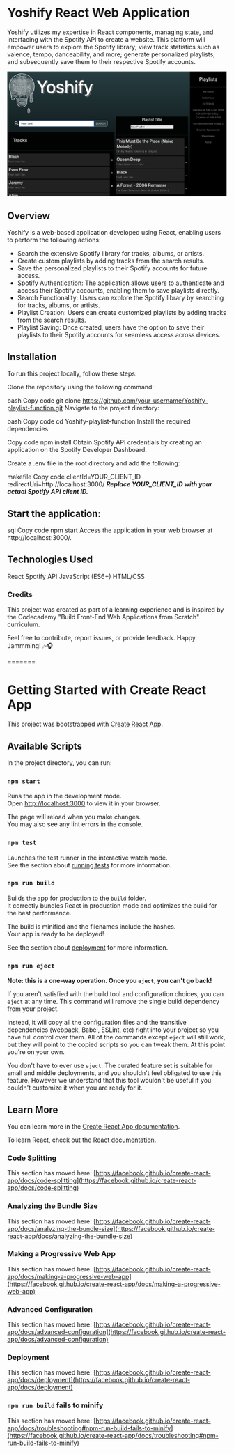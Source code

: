 # Yoshify React Web Application
Yoshify utilizes my expertise in React components, managing state, and interfacing with the Spotify API to create a website. This platform will empower users to explore the Spotify library; view track statistics such as valence, tempo, danceability, and more; generate personalized playlists; and subsequently save them to their respective Spotify accounts.

![Thumbnail of Project](./yoshify-screenshot.png)

## Overview
Yoshify is a web-based application developed using React, enabling users to perform the following actions:

- Search the extensive Spotify library for tracks, albums, or artists.
- Create custom playlists by adding tracks from the search results.
- Save the personalized playlists to their Spotify accounts for future access.
- Spotify Authentication: The application allows users to authenticate and access their Spotify accounts, enabling them to save playlists directly.
- Search Functionality: Users can explore the Spotify library by searching for tracks, albums, or artists.
- Playlist Creation: Users can create customized playlists by adding tracks from the search results.
- Playlist Saving: Once created, users have the option to save their playlists to their Spotify accounts for seamless access across devices.

## Installation
To run this project locally, follow these steps:

Clone the repository using the following command:

bash
Copy code
  git clone https://github.com/your-username/Yoshify-playlist-function.git
Navigate to the project directory:

bash
Copy code
  cd Yoshify-playlist-function
Install the required dependencies:

Copy code
  npm install
Obtain Spotify API credentials by creating an application on the Spotify Developer Dashboard.

Create a .env file in the root directory and add the following:

makefile
Copy code
  clientId=YOUR_CLIENT_ID
  redirectUri=http://localhost:3000/
***Replace YOUR_CLIENT_ID with your actual Spotify API client ID.***

## Start the application:

sql
Copy code
npm start
Access the application in your web browser at http://localhost:3000/.

## Technologies Used
React
Spotify API
JavaScript (ES6+)
HTML/CSS

### Credits
This project was created as part of a learning experience and is inspired by the Codecademy "Build Front-End Web Applications from Scratch" curriculum.

Feel free to contribute, report issues, or provide feedback. Happy Jammming! 🎶🎧

=======

# Getting Started with Create React App

This project was bootstrapped with [Create React App](https://github.com/facebook/create-react-app).

## Available Scripts

In the project directory, you can run:

### `npm start`

Runs the app in the development mode.\
Open [http://localhost:3000](http://localhost:3000) to view it in your browser.

The page will reload when you make changes.\
You may also see any lint errors in the console.

### `npm test`

Launches the test runner in the interactive watch mode.\
See the section about [running tests](https://facebook.github.io/create-react-app/docs/running-tests) for more information.

### `npm run build`

Builds the app for production to the `build` folder.\
It correctly bundles React in production mode and optimizes the build for the best performance.

The build is minified and the filenames include the hashes.\
Your app is ready to be deployed!

See the section about [deployment](https://facebook.github.io/create-react-app/docs/deployment) for more information.

### `npm run eject`

**Note: this is a one-way operation. Once you `eject`, you can't go back!**

If you aren't satisfied with the build tool and configuration choices, you can `eject` at any time. This command will remove the single build dependency from your project.

Instead, it will copy all the configuration files and the transitive dependencies (webpack, Babel, ESLint, etc) right into your project so you have full control over them. All of the commands except `eject` will still work, but they will point to the copied scripts so you can tweak them. At this point you're on your own.

You don't have to ever use `eject`. The curated feature set is suitable for small and middle deployments, and you shouldn't feel obligated to use this feature. However we understand that this tool wouldn't be useful if you couldn't customize it when you are ready for it.

## Learn More

You can learn more in the [Create React App documentation](https://facebook.github.io/create-react-app/docs/getting-started).

To learn React, check out the [React documentation](https://reactjs.org/).

### Code Splitting

This section has moved here: [https://facebook.github.io/create-react-app/docs/code-splitting](https://facebook.github.io/create-react-app/docs/code-splitting)

### Analyzing the Bundle Size

This section has moved here: [https://facebook.github.io/create-react-app/docs/analyzing-the-bundle-size](https://facebook.github.io/create-react-app/docs/analyzing-the-bundle-size)

### Making a Progressive Web App

This section has moved here: [https://facebook.github.io/create-react-app/docs/making-a-progressive-web-app](https://facebook.github.io/create-react-app/docs/making-a-progressive-web-app)

### Advanced Configuration

This section has moved here: [https://facebook.github.io/create-react-app/docs/advanced-configuration](https://facebook.github.io/create-react-app/docs/advanced-configuration)

### Deployment

This section has moved here: [https://facebook.github.io/create-react-app/docs/deployment](https://facebook.github.io/create-react-app/docs/deployment)

### `npm run build` fails to minify

This section has moved here: [https://facebook.github.io/create-react-app/docs/troubleshooting#npm-run-build-fails-to-minify](https://facebook.github.io/create-react-app/docs/troubleshooting#npm-run-build-fails-to-minify)
